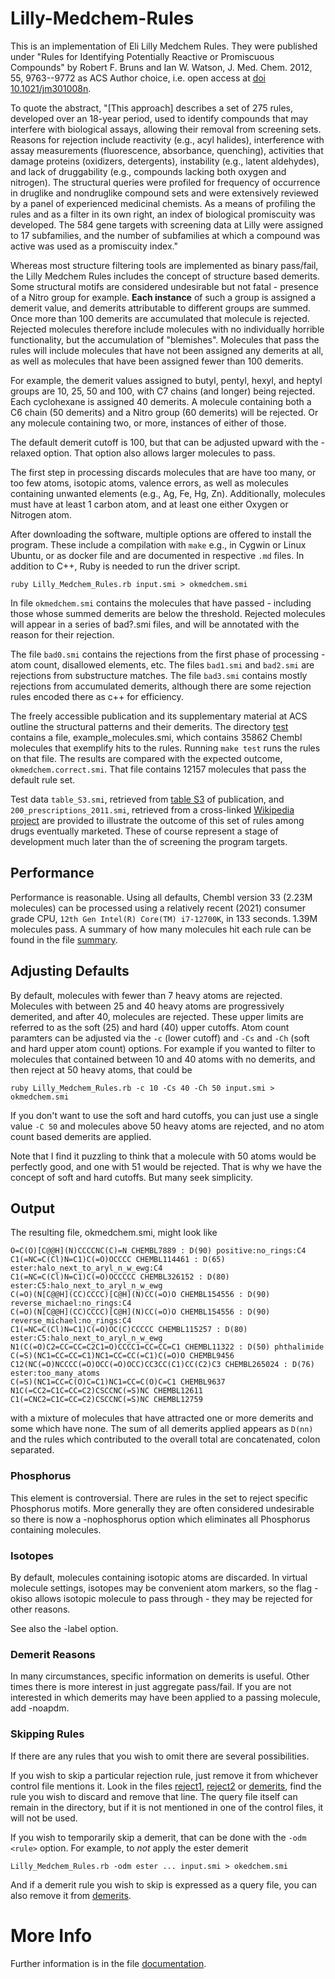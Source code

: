 Lilly-Medchem-Rules
===================

This is an implementation of Eli Lilly Medchem Rules.  They were
published under "Rules for Identifying Potentially Reactive or
Promiscuous Compounds" by Robert F. Bruns and Ian W. Watson,
J. Med. Chem. 2012, 55, 9763--9772 as ACS Author choice, i.e. open
access at [doi 10.1021/jm301008n](https://doi.org/10.1021/jm301008n).


To quote the abstract, "[This approach] describes a set of 275 rules,
developed over an 18-year period, used to identify compounds that may
interfere with biological assays, allowing their removal from
screening sets. Reasons for rejection include reactivity (e.g., acyl
halides), interference with assay measurements (fluorescence,
absorbance, quenching), activities that damage proteins (oxidizers,
detergents), instability (e.g., latent aldehydes), and lack of
druggability (e.g., compounds lacking both oxygen and nitrogen). The
structural queries were profiled for frequency of occurrence in
druglike and nondruglike compound sets and were extensively reviewed
by a panel of experienced medicinal chemists. As a means of profiling
the rules and as a filter in its own right, an index of biological
promiscuity was developed. The 584 gene targets with screening data at
Lilly were assigned to 17 subfamilies, and the number of subfamilies
at which a compound was active was used as a promiscuity index."

Whereas most structure filtering tools are implemented
as binary pass/fail, the Lilly Medchem Rules includes the concept of
structure based demerits. Some structural motifs are considered
undesirable but not fatal - presence of a Nitro group for example.
__Each instance__ of such a group is assigned a demerit value,
and demerits attributable to different groups are summed. Once
more than 100 demerits are accumulated that molecule is rejected.
Rejected molecules therefore include molecules with no individually
horrible functionality, but the accumulation of "blemishes".
Molecules that pass the rules will include molecules that have
not been assigned any demerits at all, as well as molecules that have been
assigned fewer than 100 demerits.

For example, the demerit values assigned to butyl, pentyl, hexyl,
and heptyl groups are 10, 25, 50 and 100, with C7 chains (and longer)
being rejected. Each cyclohexane is assigned 40 demerits. A molecule
containing both a C6 chain (50 demerits) and a Nitro group (60
demerits) will be rejected. Or any molecule containing two, or more, instances
of either of those.

The default demerit cutoff is 100, but that can be adjusted upward with the
-relaxed option. That option also allows larger molecules to pass.

The first step in processing discards molecules that are have too many, or too
few atoms, isotopic atoms, valence errors, as well as molecules containing
unwanted elements (e.g., Ag, Fe, Hg, Zn). Additionally, molecules must
have at least 1 carbon atom, and at least one either Oxygen or Nitrogen atom.

After downloading the software, multiple options are offered to
install the program.  These include a compilation with `make` e.g.,
in Cygwin or Linux Ubuntu, or as docker file and are documented in
respective `.md` files.  In addition to C++, Ruby is needed to
run the driver script.

`ruby Lilly_Medchem_Rules.rb input.smi > okmedchem.smi`

In file `okmedchem.smi` contains the molecules that have passed -
including those whose summed demerits are below the threshold.
Rejected molecules will appear in a series of bad?.smi files, and
will be annotated with the reason for their rejection.

The file `bad0.smi` contains the rejections from the first phase
of processing - atom count, disallowed elements, etc. The files
`bad1.smi` and `bad2.smi` are rejections from substructure matches.
The file `bad3.smi` contains mostly rejections from accumulated
demerits, although there are some rejection rules encoded there 
as c++ for efficiency.

The freely accessible publication and its supplementary material at ACS
outline the structural patterns and their demerits. The directory
[test](test) contains a file, example_molecules.smi, which contains 35862 Chembl molecules that
exemplify hits to the rules. Running `make test` runs the rules on that 
file. The results are compared with the expected outcome, `okmedchem.correct.smi`.
That file contains 12157 molecules that pass the default rule set.

Test data `table_S3.smi`, retrieved from [table S3](https://pubs.acs.org/doi/suppl/10.1021/jm301008n/suppl_file/jm301008n_si_001.pdf)
of publication, and `200_prescriptions_2011.smi`, retrieved from a
cross-linked [Wikipedia project](https://en.wikipedia.org/wiki/Wikipedia:WikiProject_Pharmacology/Top_200_US_Prescriptions_2011)
are provided to illustrate the outcome of this set of rules among drugs
eventually marketed.  These of course represent a stage of development
much later than the of screening the program targets.

## Performance
Performance is reasonable. Using all defaults, Chembl version 33 (2.23M molecules) can be processed
using a relatively recent (2021) consumer grade CPU, `12th Gen Intel(R) Core(TM) i7-12700K`,
in 133 seconds. 1.39M molecules pass. A summary of how many molecules hit each
rule can be found in the file [summary](test/Chembl.txt).

## Adjusting Defaults

By default, molecules with fewer than 7 heavy atoms are rejected. Molecules with
between 25 and 40 heavy atoms are progressively demerited, and after 40, molecules are rejected.
These upper limits are referred to as the soft (25) and hard (40) upper cutoffs. 
Atom count paramters can be adjusted via the `-c` (lower cutoff) and
`-Cs` and `-Ch` (soft and hard upper atom count) options.  For example
if you wanted to filter to molecules that contained between 10 and 40
atoms with no demerits, and then reject at 50 heavy atoms, that could
be

`ruby Lilly_Medchem_Rules.rb -c 10 -Cs 40 -Ch 50 input.smi > okmedchem.smi`

If you don't want to use the soft and hard cutoffs, you can just use a
single value `-C 50` and molecules above 50 heavy atoms are rejected,
and no atom count based demerits are applied.

Note that I find it puzzling to think that a molecule with 50
atoms would be perfectly good, and one with 51 would be rejected.
That is why we have the concept of soft and hard cutoffs. But
many seek simplicity.

## Output
The resulting file, okmedchem.smi, might look like
```
O=C(O)[C@@H](N)CCCCNC(C)=N CHEMBL7889 : D(90) positive:no_rings:C4
C1(=NC=C(Cl)N=C1)C(=O)OCCCC CHEMBL114461 : D(65) ester:halo_next_to_aryl_n_w_ewg:C4
C1(=NC=C(Cl)N=C1)C(=O)OCCCCC CHEMBL326152 : D(80) ester:C5:halo_next_to_aryl_n_w_ewg
C(=O)(N[C@@H](CC)CCCC)[C@H](N)CC(=O)O CHEMBL154556 : D(90) reverse_michael:no_rings:C4
C(=O)(N[C@@H](CC)CCCC)[C@H](N)CC(=O)O CHEMBL154556 : D(90) reverse_michael:no_rings:C4
C1(=NC=C(Cl)N=C1)C(=O)OC(C)CCCCC CHEMBL115257 : D(80) ester:C5:halo_next_to_aryl_n_w_ewg
N1(C(=O)C2=CC=CC=C2C1=O)CCCC1=CC=CC=C1 CHEMBL11322 : D(50) phthalimide
C(=S)(NC1=CC=CC=C1)NC1=CC=CC(=C1)C(=O)O CHEMBL9456
C12(NC(=O)NCCCC(=O)OCC(=O)OCC)CC3CC(C1)CC(C2)C3 CHEMBL265024 : D(76) ester:too_many_atoms
C(=S)(NC1=CC=C(O)C=C1)NC1=CC=C(O)C=C1 CHEMBL9637
N1C(=CC2=C1C=CC=C2)CSCCNC(=S)NC CHEMBL12611
C1(=CNC2=C1C=CC=C2)CSCCNC(=S)NC CHEMBL12759
```
with a mixture of molecules that have attracted one or more demerits and some which have none.
The sum of all demerits applied appears as `D(nn)` and the rules which contributed
to the overall total are concatenated, colon separated.

### Phosphorus
This element is controversial. There are rules in the set to reject specific
Phosphorus motifs. More generally they are often considered undesirable so there
is now a -nophosphorus option which eliminates all Phosphorus containing
molecules.

### Isotopes
By default, molecules containing isotopic atoms are discarded. In virtual
molecule settings, isotopes may be convenient atom markers, so the flag
-okiso allows isotopic molecule to pass through - they may be rejected
for other reasons.

See also the -label option.

### Demerit Reasons
In many circumstances, specific information on demerits is useful. Other
times there is more interest in just aggregate pass/fail. If you are not interested
in which demerits may have been applied to a passing molecule, add -noapdm.

### Skipping Rules
If there are any rules that you wish to omit there are several possibilities.

If you wish to skip a particular rejection rule, just remove it from whichever
control file mentions it. Look in the files [reject1](queries/reject1), [reject2](queries/reject2)
or [demerits](queries/demerits), find the rule you wish to discard and
remove that line. The query file itself can remain in the directory, but
if it is not mentioned in one of the control files, it will not be used.

If you wish to temporarily skip a demerit, that can be done with the
`-odm <rule>` option. For example, to *not* apply the ester demerit
```
Lilly_Medchem_Rules.rb -odm ester ... input.smi > okedchem.smi
```

And if a demerit rule you wish to skip is expressed as a query file,
you can also remove it from [demerits](queries/demerits).

# More Info
Further information is in the file [documentation](documentation.md).

